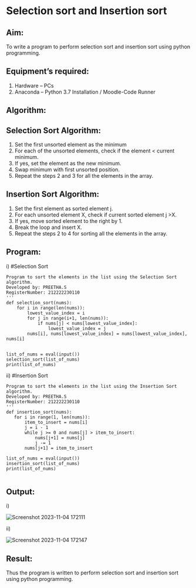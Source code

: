 # Selection sort and Insertion sort
## Aim:
To write a program to perform selection sort and insertion sort using python programming.
## Equipment’s required:
1.	Hardware – PCs
2.	Anaconda – Python 3.7 Installation / Moodle-Code Runner
## Algorithm:
## Selection Sort Algorithm:
1.	Set the first unsorted element as the minimum
2.	For each of the unsorted elements, check if the element < current minimum.
3.	If yes, set the element as the new minimum.
4.	Swap minimum with first unsorted position.
5.	Repeat the steps 2 and 3 for all the elements in the array.
## Insertion Sort Algorithm:
1.	Set the first element as sorted element j.
2.	For each unsorted element X, check if current sorted element j >X.
3.	If yes, move sorted element to the right by 1.
4.	Break the loop and insert X.
5.	Repeat the steps 2 to 4 for sorting all the elements in the array.
## Program:
i)	#Selection Sort
```
Program to sort the elements in the list using the Selection Sort algorithm.
Developed by: PREETHA.S
RegisterNumber: 212222230110
'''
def selection_sort(nums):
    for i in range(len(nums)):
        lowest_value_index = i
        for j in range(i+1, len(nums)):
            if nums[j] < nums[lowest_value_index]:
                lowest_value_index = j
        nums[i], nums[lowest_value_index] = nums[lowest_value_index], nums[i]
        
    
list_of_nums = eval(input())
selection_sort(list_of_nums)
print(list_of_nums)

```
ii)	#Insertion Sort
```
Program to sort the elements in the list using the Insertion Sort algorithm.
Developed by: PREETHA.S
RegisterNumber: 212222230110
'''
def insertion_sort(nums):
   for i in range(1, len(nums)):
       item_to_insert = nums[i]
       j = i - 1
       while j >= 0 and nums[j] > item_to_insert:
           nums[j+1] = nums[j]
           j -= 1
       nums[j+1] = item_to_insert    
    
list_of_nums = eval(input())
insertion_sort(list_of_nums)
print(list_of_nums)


```

## Output:

i)

![Screenshot 2023-11-04 172111](https://github.com/Preetha-Senthamilan/Sorting-Algorithm/assets/119390282/8fd7d2ce-54c7-4060-bf24-25c8edae5a1c)


ii)

![Screenshot 2023-11-04 172147](https://github.com/Preetha-Senthamilan/Sorting-Algorithm/assets/119390282/5b86542f-81e3-423e-8aa8-ed3612e2563c)



## Result:
Thus the program is written to perform selection sort and insertion sort using python programming.
